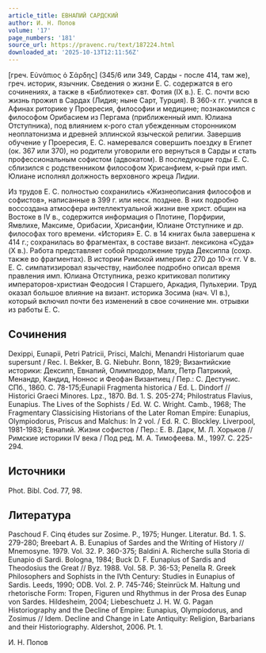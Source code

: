 ```yaml
---
article_title: ЕВНАПИЙ САРДСКИЙ
author: И. Н. Попов
volume: '17'
page_numbers: '181'
source_url: https://pravenc.ru/text/187224.html
downloaded_at: '2025-10-13T12:11:56Z'
---
```


[греч. Εὐνάπιος ὁ Σάρδης] (345/6 или 349, Сарды - после 414, там же), греч. историк, язычник. Сведения о жизни Е. С. содержатся в его сочинениях, а также в «Библиотеке» свт. Фотия (IX в.). Е. С. почти всю жизнь прожил в Сардах (Лидия; ныне Сарт, Турция). В 360-х гг. учился в Афинах риторике у Проересия, философии и медицине; познакомился с философом Орибасием из Пергама (приближенный имп. Юлиана Отступника), под влиянием к-рого стал убежденным сторонником неоплатонизма и древней эллинской языческой религии. Завершив обучение у Проересия, Е. С. намеревался совершить поездку в Египет (ок. 367 или 370), но родители уговорили его вернуться в Сарды и стать профессиональным софистом (адвокатом). В последующие годы Е. С. сблизился с родственником философом Хрисанфием, к-рый при имп. Юлиане исполнял должность верховного жреца Лидии.

Из трудов Е. С. полностью сохранились «Жизнеописания философов и софистов», написанные в 399 г. или неск. позднее. В них подробно воссоздана атмосфера интеллектуальной жизни вне христ. общин на Востоке в IV в., содержится информация о Плотине, Порфирии, Ямвлихе, Максиме, Орибасии, Хрисанфии, Юлиане Отступнике и др. философах того времени. «История» Е. С. в 14 книгах была завершена к 414 г.; сохранилась во фрагментах, в составе визант. лексикона «Суда» (X в.). Работа представляет собой продолжение труда Дексиппа (сохр. также во фрагментах). В истории Римской империи с 270 до 10-х гг. V в. Е. С. симпатизировал язычеству, наиболее подробно описал время правления имп. Юлиана Отступника, резко критиковал политику императоров-христиан Феодосия I Старшего, Аркадия, Пульхерии. Труд оказал большое влияние на визант. историка Зосима (нач. VI в.), который включил почти без изменений в свое сочинение мн. отрывки из работы Е. С.

## Сочинения

Dexippi, Eunapii, Petri Patricii, Prisci, Malchi, Menandri Historiarum quae supersunt / Rec. I. Bekker, B. G. Niebuhr. Bonn, 1829; Византийские историки: Дексипп, Евнапий, Олимпиодор, Малх, Петр Патрикий, Менандр, Кандид, Ноннос и Феофан Византиец / Пер.: С. Дестунис. СПб., 1860. С. 78-175;Eunapii Fragmenta historica / Ed. L. Dindorf // Historici Graeci Minores. Lpz., 1870. Bd. 1. S. 205-274; Philostratus Flavius, Eunapius. The Lives of the Sophists / Ed. W. C. Wright. Camb., 1968; The Fragmentary Classicising Historians of the Later Roman Empire: Eunapius, Olympiodorus, Priscus and Malchus: In 2 vol. / Ed. R. C. Blockley. Liverpool, 1981-1983; Евнапий. Жизни софистов / Пер.: Е. В. Дарк, М. Л. Хорьков // Римские историки IV века / Под ред. М. А. Тимофеева. М., 1997. С. 225-294.

## Источники

Phot. Bibl. Cod. 77, 98.

## Литература

Paschoud F. Cinq études sur Zosime. P., 1975; Hunger. Literatur. Bd. 1. S. 279-280; Breebart A. B. Eunapius of Sardes and the Writing of History // Mnemosyne. 1979. Vol. 32. P. 360-375; Baldini A. Richerche sulla Storia di Eunapio di Sardi. Bologna, 1984; Buck D. F. Eunapius of Sardis and Theodosius the Great // Byz. 1988. Vol. 58. P. 36-53; Penella R. Greek Philosophers and Sophists in the IVth Century: Studies in Eunapius of Sardis. Leeds, 1990; ODB. Vol. 2. P. 745-746; Steinrück M. Haltung und rhetorische Form: Tropen, Figuren und Rhythmus in der Prosa des Eunap von Sardes. Hildesheim, 2004; Liebeschuetz J. H. W. G. Pagan Historiography and the Decline of Empire: Eunapius, Olympiodorus, and Zosimus // Idem. Decline and Change in Late Antiquity: Religion, Barbarians and their Historiography. Aldershot, 2006. Pt. 1.

И. Н. Попов
